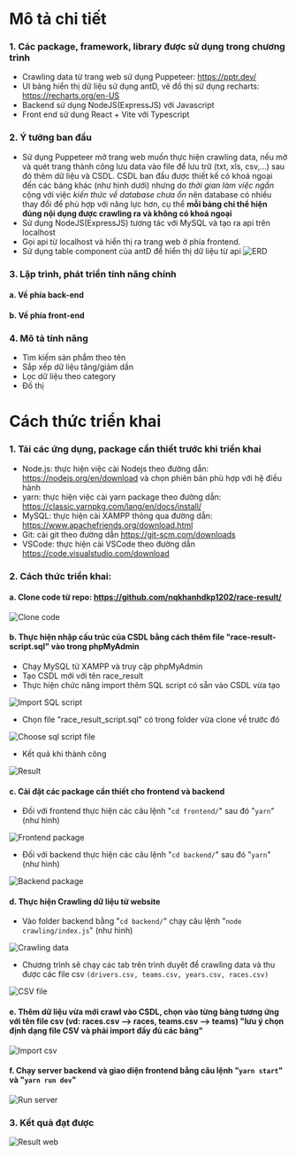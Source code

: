 # Mô tả chi tiết
  ### 1. Các package, framework, library được sử dụng trong chương trình
  - Crawling data từ trang web sử dụng Puppeteer: https://pptr.dev/
  - UI bảng hiển thị dữ liệu sử dụng antD, vẽ đồ thị sử dụng recharts: https://recharts.org/en-US
  - Backend sử dụng NodeJS(ExpressJS) với Javascript
  - Front end sử dung React + Vite với Typescript
  ### 2. Ý tưởng ban đầu
  - Sử dụng Puppeteer mở trang web muốn thực hiện crawling data, nếu mở và quét trang thành công lưu data vào file để lưu trữ (txt, xls, csv,...) sau đó thêm dữ liệu và CSDL. CSDL ban đầu được thiết kế có khoá ngoại đến các bảng khác (như hình dưới) nhưng do *thời gian làm việc ngắn* cộng với việc *kiến thức về database chưa ổn* nên database có nhiều thay đổi để phù hợp với năng lực hơn, cụ thể **mỗi bảng chỉ thể hiện đúng nội dụng được crawling ra và không có khoá ngoại**
  - Sử dụng NodeJS(ExpressJS) tương tác với MySQL và tạo ra api trên localhost
  - Gọi api từ localhost và hiển thị ra trang web ở phía frontend.
  - Sử dụng table component của antD để hiển thị dữ liệu từ api
![ERD](https://lh3.googleusercontent.com/fife/APg5EObiLnWu6uasfa9iBMfGrqpqiU9WZoENwU8x7e4gpX0mV6v4-fUbIQy3M7_MhOVDf0Nbr_trXBtfUmDJy7G7Esyk4ZiFLorJy6Nvi-G0nm7rtUqvlth9wiUc97u0a_ikCBDAGYxw5NR0idS6unZwJ0RhW3zPzHhUzH1PqYg5Rsr2nHBnMhKWxux8Jarx5f6cjT6KzpQ8JVDBNxwMWa9rK0wGwt1W-DGAbhtfV-AGf546bEqUl0krf3LLvLw-dWlA6GPMJsI4PYtxlLjyj5zL5djXnkIf9CWiiUnphzkdxSYZckauG-PIpixvx40wnBYZ4cYFuhfysYPOtHrXpJ_-jY9TeGEOOl5DTnK-L81n11E19rF0h-6A7hQnbC53uFr27mT00iKPbGuLOb-PhZJUmtFtuMyBSD7JQ6yGMjqRear6soq6K1xeh9KxdySeMB6tz4O5-MLgd-VNc8MpxXebRh7OxQMX1hccm74ZhMJ69bq9i7D74CwE6JV-NWkLPeAhBRFL_p64gFZIXRD8LYE6APuRQfCdf9Z9LvX3_p9YDBDtrHOMTAuhwHb0xk-yMHt-ruvaJXCbfKrhK0bSOX6sPcHz0uFCVpZ8FSDGGLgKTEKIBnqZDujVI-oK6FggU94wmWcYxL9-_zuwchG50cP3DW3BShVfiWcldgYdb1jZMK7dKsLvEtQvv8tmPbiiH2PsQrKxVnvSBm1ZmXz02S-OMno-8wg2DKfM2gQhXiu4WmCBr9UCmYcVCx827CrvArKU22L1jdfnxjMXuF4f7h61IIM6SNpLXdFNDtuBHuFSQOGp6jHhiL_5TqwgcsEocNhSwLe8Ppsu6cvg3_fkW74pSrgiEwbMzsrmyUAh3q_TG6I2DFblcOqh5NeBX6QbBvnit3gjaE5Pc5KlDuBSasDaI6EGMzO2PcXh16yxLhlIilCM1ERHay5kxL9il-mJjRLRavZHAbmXq0yEKOf6NjeaqCBwpArxI26-dzGCOt8T4RcNj7Ckt_SevnQeLuzJiBooA8toPi0fP9j0Hx8mh2iKQEIIstTYtNJGJB8sj8mVXApy-gvYlQ9D1RRnUoS6VVrmkC1gzY7A7ZURZg9ja8QFSbcDZCzSOEvvGfx-2dGYvNRH-WipE_tXhx5Odr3FLKEr_EXlah-kGlpCpVJi9itjYUdDRFk0suFBxkeFto8-A2xhj-TKQaOeU-pKVaI5cRBH_kBulNVceaqHjNSZq0LjVHBGc2aDs-Mw9ujyvtAplhzhCfBmGohMzoi0eep7DtqHF-hpBCF0hjOWCbGRcmpFKvQGv59vQ7PoyxjluDgWCO_L6J3AwoI0WoaYJQ0repI8hhkLVMerV6AZ-XWSgOAMOFy4MuHArbQ1lgDEnh3oGP-D-NhQV4Tz-4se64BKINLcoWlyZB0ZKrTF2gRM3a1QA-4cVZibjlM-YwwY91Nh9aMdP43bJr_WusQ1XkPMNLWJ0dnKGu_dPYX7aGIJYOwNyFlTk-e_58Xg0W0uzWVsbuRhCR4tY3M56A_6v91ZBwvdMqUgLURVZrzY_J1LlA=w2880-h1476)
		 
  ### 3. Lập trình, phát triển tính năng chính
   #### a. Về phía back-end
   
   #### b. Về phía front-end
     
  ### 4. Mô tả tính năng 
  - Tìm kiếm sản phẩm theo tên
  - Sắp xếp dữ liệu tăng/giảm dần
  - Lọc dữ liệu theo category
  - Đồ thị  

# Cách thức triển khai
### 1. Tải các ứng dụng, package cần thiết trước khi triển khai
  - Node.js: thực hiện việc cài Nodejs theo đường dẫn: https://nodejs.org/en/download và chọn phiên bản phù hợp với hệ điều hành
  - yarn: thực hiện việc cài yarn package theo đường dẫn: https://classic.yarnpkg.com/lang/en/docs/install/
  - MySQL: thực hiện cài XAMPP thông qua đường dẫn: https://www.apachefriends.org/download.html
  - Git: cài git theo đường dẫn https://git-scm.com/downloads
  - VSCode: thực hiện cài VSCode theo đường dẫn https://code.visualstudio.com/download
### 2. Cách thức triển khai:
   #### a. Clone code từ repo: https://github.com/nqkhanhdkp1202/race-result/
	 
   ![Clone code](https://lh3.googleusercontent.com/fife/APg5EOaksG-TDELEp7URcAI9HRt8v7Rjfflq4a71dQCAQDlCqsTN7cUQeYyF0aVQhveGWpyZXwpGWZg6WzcrmxssBT-Hglbco5ccwAJn-_g5Y_CiqIrdw8yb3FggipO8Do6iB-MepWLL_4t7UOMvtpiZgL3XTyjWsC0gpFMgJHlJIaRIS7fsldzVp6zZ_qfKheFA-DZBywchQJMvf2DSv3ViQoFRV1FB3CAvv4zMwBzA8yPxIJyC-c0IJkPBwOer0v1htLwBpQy5uTYWRIlpS3E9vYuO4yd6_LrY71pVXkMUXsD71oqK7dpFVJ1rIJ8n-svOHyTnX036LIH3ZDL77k-C4c_EU99Laqeo0Ct32XBZfKQVBgQcTWQqyXAtuj-AJMgqYvBBgy-oLvQA57Y74WoQ64XL8_vD_foS-HzqfSCBLWfL0exJBR1qWrW-shI8z0Tn1WNlRHBBnNAlplZ-e3YjpLl0VGoSNNRjXTMuhE_tocTYf8AOW1IbIaqMNHNMqY4ldLcvNQ3RCN9FHKp57co0yrv9Kfu86Kjg_YdlJZFmu_F4YjOmk_v4qlYpRFjfnk7-tYv4VubOTY8Hz_oP3zHGWqloIFruNenDuxyjd85-vLXrxWfNEPTtkReMAgMyws5C-c4HGRPW_eLueG8yBw0EugMkycMojuWORRIffUKq32p_tHUKvT8cuQpA9ihD5YIU_VDvJsmkx9ZD4SAb-LPOr1GSndPIl1z2usB29c_RRVAEMfTPjbRLY9DqtE5kAc1QckCa2V3gF51Cc7gVJUYCR8B_iztyt0DkMqDCfOPICjCIgWdfMHHMiCTjgBuYboHmS4aVtwXBM2P7WjRnZOcVMqZxYGpnsfhfXZeGr5xC7auvJMVFaFt2wn6lzAzPbhGnZSfu5d6NTup0FsoCjA6_PturNJJAN_igrFeiMJw7Vv_SGcJIpEbnhZkugxF1s6zxpk5Ga6rs1JmifzSd0pjJdVwiVc6r1cM5TNyg0fgECt_nnr1KEwV97Z19I9EJcKJHwr1Xn3u-bFrUkzWdS5K5xvHy6M5-94c5vZPA2UMytcdi5K4uKyoIjbCv-YJkj8JwLDwMZXxz6hQssIOj0glj7b36ONtrR3ofkUbbtdPasaGYuF0N-yA6NMdufYRntquWGHk2xtx3kF-77jEU0j8BoTdQ1xZIkGzRUwmzbW5fgBPYsjt1m-YjFhBiV_qXRdnToNzIx93MKZa2bu69NcGSExX8CvEp4i-lDeByctzL-daG8hDsrleNXSAZZb2orhDtpcSpuNKjPtDOpZsIOgEMgZLxPZ_sOcsEnF-941uZjciERfbeJxctCF0isigfyKfuKMj-7PQlgTq7CZCjgtRzTGkV2uTGa5mqll-oY5Rv4Bthss_xgduHNDZCqdP7BRmwjlIQfHlfl82rIfg6sb99MhXFcniiePOpJoPb5VtDt9Jaav-FFO5rMx_6waInFIKF0AoOMVmUTwEaFSqLxoQ3x39IzeXTzNzlrdZvvshyvTHNti_UMqpeNnvM2CfCinzLMhgmgmvYaX1gZOSTuQ=w2880-h1578)
   
   #### b. Thực hiện nhập cấu trúc của CSDL bằng cách thêm file "race-result-script.sql" vào trong phpMyAdmin
   - Chạy MySQL từ XAMPP và truy cập phpMyAdmin
   - Tạo CSDL mới với tên race_result
   - Thực hiện chức năng import thêm SQL script có sẵn vào CSDL vừa tạo
      
![Import SQL script](https://lh3.googleusercontent.com/fife/APg5EObzeYylwV5MKN-KdVR40BxTeu54DHVr_7wxLUdyLt9L77c8FUZ0pHzfiOukq1LDZuWLOKKzn1tPdtnxaeR1OcyaSEH8fX-RtFG2kqN_LRFRukjamGw3ckDALtbs53b0xaVZ7uS7RZpGN7mVQr0eLqalsXxk_Xi3ICTVtC5x8wMB2iFuLWxtVFTwfH-FbYd9XEcRZCrd1RmXeaRVFUwjH3RaUO0xQ_Z5Znuo8a3OsjsJ7f-TqkkKauw3OowiZA1mpa7iaRJsD8likPCCq1l8GuKQdyuoJDyhhczyatX5awbUy-ibEKzErX3KMeItFclmdn0bQ_yi0cl_gIeYUkHm0uzaa7dPQcOgnglIh_GgW2S-yI9b-_YvTavDhblGchEzjZNI5gdvkUvW5FEpVrRW20P3JwsKPLroPEUmdKDFTo3Jq9qPwwIxvQo-tl3yFn8mpO9FKPrlSbUJha6LtVhKQbb_fDLkqTer2MvD2ZyTMOlZgjZw5PM59kusmpIJWZQGA9sHPoD7oUassUbR8hNlUKAOv-bJOgYcTI_Zz-JhKst02I3HJ5AWsSVSgI_jYsSGvLO-45BaBNp4hYAsptSwSexI2dm6kLGqYl5hTsUeb52Mso2-rSVoCzopAjEXAalg9bt03vp-1TBbV2LvpS8pP2tGALmN7yvAvrInyMeu-y12sC9nbui1OANYbhEPqM-GFrU2pVF_N990Ux7jNpWtqOkUQLLqhtzr5yCtyaXKxuO-ZHd0CJIuVprfZOUjp20MKTZmUtesMcZFAkddFIyfWvoBt961b0RpmNsptojKEJQETSUFfKlKDjERjorNUCVwspd8lph-Nj1mQ5dPBz9Tj1SrgI55CNJ80DRvqfjG6fsbuQZTRPupoa00Xxa8IVR0Ry4RYOq3ko6lhwuGF9ECfjIsaen5ngsk7InBOVrksLGvqNvsagKouU9RMCfFN1eQfyo1TVxqSehHpcPNqvP67V58OSD2Wpr0_0wQK7429Ys04lLGuPo26W59MwrcUgUPZoYVSels3yeER_qs_lVyzo75v3wPyAT7nA-Z4AjjwI9iqir2-zNUVNzn9RLIIsVRNryj_NpW2IDwvV0nW7dtHQiQ2sxnWL4iKIhozaXlcoMJLHd70iZS7kkKL1AVbijeF9-r-REgM54T4u_wgizk5u6nxXb48PmgEW46LumsxcThdeaGx9ezLxRElc9HQotzvFhDpZglJuP8guN6cBhledZH4uqNBb9FRp5KRuk1U80Tuy7wpzliA6wZl-VwNd2zRgViPv_vuZskrCk_WdGhZN40rJFL3YxFjTTzaY6SBZKLqYs54K8z8cZUMQ7ynFR9wK8FgR7rRo-milpec2cSiQ5cdkWHgkKfuFy_MQmrcxPniYE8rvbUcrDgkYAJQSHcBrOKaPn_spNW2n57E9hAwJ2uHd90kma6B2j76dE6OzSJUeXpvibrdn0__yv5s9f6GQyrnr6l0MU8peiKRc7NGXnVwnbPHjf40m61k99ID9W-Altz68o1WGmZ8kYnZ9Pi-09caIQ1dkq-iI1Klw=w1428-h1546)

   - Chọn file "race_result_script.sql" có trong folder vừa clone về trước đó
     
![Choose sql script file](https://lh3.googleusercontent.com/fife/APg5EOb4nVqd3rXxBb_kAunmBUXqOdwRCDwJ7rxQzsIWTapCoos814WAE2so-p6z8hcWSNEFxFYK-gGhpO2MymQlvN6uWZTRiwFcLgoDWybGnjRriRZd3uutJg9BPvBS4m9VkyWK-jn9OVlfL9aTa00YpKC2EOsUlL06JL-w-BrTjxYF1SPOKudRSBO6QhlQSaI2Ibf2pet7jaD88n82FVg1WHY9NGbAVtlxjDoYqkcQDlwloQzm1bBqiJgWuyfONzyIYqACOUCdRJxuh8H4ChKiZ6KU39M7DAQUO06UFeirQsufANaO_1RPm7jQ-2L6IfAbO8jJgSf9POzQe_Td29NYfkMyGBmwEeUKfKdt0iq2MHNYUH7U7g5GgbDoxYGqurKgUf6rB7qXs4i955D7V8e1gwCREQeJB3w4QIJMsRZ9XglX9unekJa-C7OBU9y9KALVDtUiXoGKpexzbXFMEgySJj1UnYI0qKpbxtZ4VZohOJycOwqW_lSJLtvsUt1AwY2hmGn8E_ulTmAXUOWvxpUJd79soNG9eJxJ80gJ0y86eXYp7uQiaNP5SDzUHR1BAz26nbkWnHXHyO_5obxlr_d2cQP28wDkjDqqgMvkms8OjxUf4TV2HskceKtownps7FTVz6LHOkLyM_LNImH3dTEWA0xyaS_CYxByycmOcPt64COAO6B50PchNmEE0opEFjJ2e8oJLEHGyw5XVyACjUDZrEjM9IoG7xyEwiZ1X2yxZx0n0kFfV4qq5vH_c50uO_QOReZTTbyKwrij9tE0NIzZPHYsGVIjy7L4MWMlne3Msg6wIvMyCMsD8q0MHnozDsFSrXDofT8FVoa4WGATSq7IjP_ATNdJZgi3hMka7xBYSRRq6ueUEEVXqfZI75xoCe6GHsk5Oiml05t0YJ4QbniXRuOiZKPzEEuy4QiDs6ZRYteO9YYGMu9vdz53E-TAHbCC-xeorleqNcRaj89e9o7BDyNJ64oZYimmbSJs4q45vpFV5JxnRjoqABWxkbTDdvjgzXRPtVViLs72hVvI8Q38iDU0xCTP94uv0PTiJSOq4jZ1jhItFUxRFZN9Fd_kW08CzGEqpfNx7CsdzTvF0MINDPJIcuea6a53sAUx7TCAZ-CrNSFoBPZ2bOxZDs0BzGyk0uKGbUnEZ-ktXtJ_2X4rTDBbIPqN_SoWRSNK6p65euziLCz_TpFVkfCEpEHYBxAHDFgtOsSthuE21jOy5t_qKer-A1QIeKDf9QZ4M0MAP04EtwZdRGwbw7IARp5k9fRVBww_CrUSi3qNL8wAXJX-LrzT8iCYtkIOOFaNVIfP6DWDGQqRcTGhxnNfTV1AZCDucIOycKF2kzFK6k7t8U1f3Dx0b-DS76TQKYXD-lPAznUhcRI2bRVdHGbjm7rZnFpbg8w1q5dXwF5bi4mR-tJlsltUSrpBcBuwjv5Up9UPzvpnsMMGhpD_oninhWByZFzoABSL_kZjECymNlkgYNBM8XHLpCZuNPZwqstZAFbh0TCu1slbFq7kGd6-HdD0k4JFEokQb9n58u-T4TWH9w=w1428-h1546)
    
   - Kết quả khi thành công
    
![Result](https://lh3.googleusercontent.com/fife/APg5EOb_Jz2ljpKdykIhxLBivpIdFC-tQwkXB9xRh0XZ0Qp2wwtgZXG0nmdzuQYsCDXnVYXqetjzOzwh7vvySEO6VvfXWeebmyMUkV7a3aPoX-dTEf6Cbx3JzAOzeLLiyZpbXKr1rGp6fD1NR6BQFZ6_OJ4bc1EZZxw5GbQN65130LR81wYYExirTijs6eo0hsL5KsGViN35yFLfyS1qhZzAZTl9Dx_Tcp7XQOhn5x4NH48nvkdxbjeVFV5qogu4BjhH7u-vPJnjdW1hhg2zaYL2Vt7jWNVcskdlIjw6aY3JBlf8p1ZQrnMi2-U-xpdro87dQYVDartzbULR-n6SoSzzAROO3196yRWFGoawp-vVzp8I8_ccI3G-yjw3UcEVHCMf8uv9-rxjfqKF2L4uLY6hpw2g0zYZu-rjT8qSW0aDYlK7Dmeb5rRF5at5dVNtW-tFUfKxyTIkV5SOHhqB8ZIyDFizQy4wzmpV9Z2JcrQ3aAPYu3r5YsX5Z85C4hrUm46G8G2Gbeb5-jmfGZ4_gBGJ7GIG86VnpI5LSZjJCivFZfl213QvVmdFsiBB17K1EAGH1YuEu42ZsrPwams6kKRQnLEtj26taFzUiJuzd7XmZIfqaIfFhGbF0WzY0niW7PL-4qU1HxLxn6b-MMDEuZfh3ved_gXmPbmiipXPkfwjWgLobttR35U2ALLCxLEzm6ZjCFf-qFBOF07f4W51x6na2s0R6wBO6MlxCG8kIfsynhBdYWFIpI6_aOPtZ8VfC-Lh0OLdE97N-cCuAyiJuy2XsEcUtSQsnlZ8rPY-BTN4yY866FgikoROOGHmRcofl4fts3xwh1ubgjQULO-og8-JB2Jxd0g9nZMgJaa35gzMxcED73aXa4XZ7Ld7_zOxtRPJwLfkpW6HsynzkeeQeXxpYnsAWwleVjMjU-1OLaLeYf_ro2NV-5U19crEz0c58ZfhFN4UUfeLOXCAqgXXjn0BkE9XATaHOHdpQEXTPyKYj5GeH-FGG9CIxxbXsoMwNFst7GdBuV_KSwHk-O0oilg3FaNNKHHZenz5TJ7y3k55I9sN1jY1jVl0wJhUdWbftLCS-p-WWHXNILcpp_ir1sMhVB1wQlCadi7P1cid9sSWlrE_tEJQCLnBMkWDzb1MiivtBrAf7L1x_bklm8HDin6lhoVpGdQ1fzyX-6TiM-DJWmPuDfumeALQTEPTGsRAStWlId6CyY_QFeFJ6Udhry4UlZ8dqM9M8hSi1tguYkyqc_xOorXSm_lNmUucq2FlwggIK5ZwB_z4f252HwZ-6Oq9NHfRDKNWxfiXJzWHOQ0v4Vl2nxl4ce0TBHrNMZ1zEuqM-t9bmjS243BlstOYvtdCznCSxKiCTD1Jr0iMW9XerG7IKyNSrgz9ZQXRCx-hITSQfN0lgnC7Wx3bOCYRwN7VdchEdygNMDrmlCvJwwsoU6mqMQ0SepIl-PAsMWehoj5Onn4gcCWB1oNQcqUOQyd7GNOMu5kp6E8XejJV51XPdGBIHg5ewR6CQFDhsRPOrmwAzUWoZ7nQSRpShcI5Tg=w2880-h1578)
 
   #### c. Cài đặt các package cần thiết cho frontend và backend
   - Đối với frontend thực hiện các câu lệnh "`cd frontend/`" sau đó "`yarn`" (như hình)
			
![Frontend package](https://lh3.googleusercontent.com/fife/APg5EOZu3k4mdtMUUte39Yy3YavqGrO0DJSt6mKDJ7V9gSzLrOhnS_1xoxDIp7E9qIlnGGJW60AjqOIBiMckXA1BnKzXVnSvP0dlsVRdamcVeN6BDocyCD2py6oWcm8upsx6Q2w_eNzTzxciEaYkwIVuzbx9qKRjPQA8FBRR7d1iW6tDigObTl_GdfuP-Htd_m_RS3PW7wKCg8pllV215uOzWYM6P81g-sw5LZTQEzTrE37JGU3NqcxZ8jvcKaapPajy0Ex7jhwFD9a9L9fbKfCICeQwGhLTbpgj44m7CpFWbnhGD3NCXIblssDN-e1JZxzB0SlSAuCELei7AXEodkaoklfGjnSkTNedSEJkGPJVqyyYgUB32N16_cxTnF9lUDDE1AX36Pn0WJUYwB9X2eVLU3mcyaNGdBYmq8kaTwx5Fnno6N2SZW0G1sxq4U_72RtfkPCL-yYbpvzIJw2Yvh7hij6hvmPMhTfk3junlibLn3ZXBeSxDUdnHz3oES5GovnikUxrOfMnCGB0BVCnv24P_rEGohpvlIJloM9d-KW1q-J-6TUwrjRLZGO11mOKcXJtPzut_uj9LvGLAhnAquabw-tOgxsgvkiV8nyjbmjQawRMilcAwslQotd9QuD1YZV59NIQg0VIFb49lBd8y5_KkXXGkKD8Kju4Fp8N9XmGlXRBaKblgS1C-f1iwU9wOerkIPZUFCfHHTGLqY95PvqT5bnOTbFcWWOlAlZVcnDc8PuJIddXRlFekvaZf1q_Kg13nb1Tegh9sW-d_hRdvhTlXNlP0PCjzx3T1x3-DQH4hEct-OELXzMEJrSYSzKAyAT26VB3oD-P8DR6YuZ7o4mOilbV0JhKfmBi3wfnsoo8OeXXCoWq1CrgSn9WHP0Nmow8n51kfP5JT2pUxRUzJIGYlSEkG0EPKlR1YxXILAa6e8Ndbjm_OW4WWuLjNuD-OOTe1R9BAjF7dO4n3zTRaoIWv6t0VKoiKjzGMkr4ID7mJx197ep8mw4xqeV4cXcoo_IMyeoquWu3p-B7AHvoJaHdkPzJmL_0KPGxBQ5CaVOSm6tROmG-5LdVWnRpaHHROtzSNyEAOYOSIisgSSB9Q-fEieiVX7glj3FhviePoS46Ktb9KuUoV8-edRIDlz5oyyYAQMbfiPBwMf6LDqqAlFOgXi-HjFWvNtMhVSZfR0ovIzxm3_Fc8iPM8sHvFxxlThAYaTRB21Ni7A4o5CobCpudQNWCwY0_uKHe-ixSK73qDoZXbYjkDef71EAuNRzlqs_Prx9_xUZ5OiKHFOi4L2ZwgCbxvSFbE_VZXyMS9elKWAWhwYkyVQ-UwSyteTcg1v4co_Mi58zGX6PdtesumOsfToTTvhTBovEgZJN-LvmpFGIhs3-MDmEJODFWE8NIv47OgEw77nod6udLEdLJboIqPH5t9z5Bm4wog03vz5uw3d-oeaDQH9FnQaSSkZPhuUYc4ZGTth52mnTb2GA3ne_p_xv7ycWwqpYqdmuMxXbXWmTDEAfcTbuqbly4RFoyttKehJX0SWidARr64oarkQ=w1518-h1476)
   
   - Đối với backend thực hiện các câu lệnh "`cd backend/`" sau đó "`yarn`" (như hình)
	
![Backend package](https://lh3.googleusercontent.com/fife/APg5EOYgwHjvhxPjwMVP4tX3syQYnRRxVHMhBZ04Qt_EfHLkN8pFpvVCcKU-g2ti23lyz3EoP5yc-uEzUwK-uEzCpJvtoxqEQb4Cy2D5YGyz3qfLY9X-InODmBY06kiSSMOEs8wXsgTOpVaMUBUgYmX2bxa55-WUCVvjoOkjG4SV4yAVGjWJUVJ852iGbygtXU9A1YFGDT75TD7Byb9Fhq9ZT-fkKWUFcGJdPQsvcpg3iLLFYn9E8cC6mG97ShuUxiaPuV7o80e45F-MvtfK1LVgcWsCmPZ1drwVY5LBnvuhfgq5tHa43Y56w9ai_1hdmWDR6js9QA9bJG033ASCz2qJP9NEtACTPWaOwwRZyBrNGf9xVOAiktKMvPSrB5fl8ke5VYXatGUPHfmQ5U3gqaBrTbz4WDZf4vkJBpWFuR8zNDQPESjVVJt7w9FHUbnuMP8mDHGwvskZEHX-lSQ47BL7bcJ98sOZZX9ASHSzxHPGpw58Xeka6wsnAwGTayN_bS1vr6-zT5fA84iAC0XoCag6-tRoW1UZvzRpSEGuFUV5roqZOIsS3xIsApivyTRN9LQ3BGtzmBEF9N-SCnxXgVirm-o2BpQ_2vRs_M35K2WMpFVgs-ERIRTRolioIqbal0ugya3HaJV9WsHZuuAx4GhUdckxzUGEJ4XnLJgn5qTu4G7JJRhgw0suK5e7Hi8K5mMDFxFvK5xqVU6EhobeQ96n0D-DR_ap92s87z5mIqZ2MyF-uDqC0BwzrSxrWEPQeMLUYXrbsHWfUzvYVfT0szyujVtSpAzvEUa24J4vvKDLW02Y7yLoH7wdVUqkwlVI3S-EOPU8fFpey7PGi436-2lbwSQ772iJPPyjPl1CWUuKQRrteyeF85Audd2aNlV2TW_4IYfufZ0iTrp3jVIePzMHQKyXx7q6eSzkPtyKuiIJxJ9gnXFS4NO3HJxyYMtoZfAdtHkV-UFzTeUajquLp2Hfo8X7wsfahjC-wWTCguarmcSJOdJGa7d912KxMAf4c5q5hAoAIUn6HFuYsF4uPdj3dLPoEOy8POmGXSaPTiSx_8TgG8uASZJoUYjOx83PCdmZ-ckhjmXgd1KgSWKBmgEo6SQddmcIVUmnvpacmfG-xB455-Bh1aEjo7A1nqEneLGVPH8H3FvI7MSk4_VL56ihLDc_td8TewY90z4jcd7VzCPBmnvsUi4j2n-WGw1nHb4R11m54lw5BcMim8e1N2l1AwbYOuI1B3GWGAzHe6OVZSFMQNL-huWYWBJoAE4spHpvMp8WWOM-ae5sVGv7BT0AaQeYA75NfwKT8X6OKobwkDvSDJQFsvFNmUJVoiqh13L03s4HxQYdhMGZIzuVWVLf3yMRKROVQsZ62yjWenNzY3DemKTjrr_rDoCSMFaMkS2O_P-wd-ZJNudCbM8LtBBFXd0q5JMvU9YXcGm5BB757cEHywkK7jgVIf7XWRN4UG-F-v1Ar2lUqxjoYJabZxLKZGjQqAN4ooAZRC1uOmWyUtX2ESq6gA4fC0fxVuJa7_6RAaHA58AZhA1o0EF38A=w1518-h1476)

   #### d. Thực hiện Crawling dữ liệu từ website
   - Vào folder backend bằng "`cd backend/`" chạy câu lệnh "`node crawling/index.js`" (như hình)
		 
![Crawling data](https://lh3.googleusercontent.com/fife/APg5EOYeCVg_0g4kx-DzZ7ZNoSCZ9Dlu11de2xJw9LDZnC2ErPtNQYYthZLyftOyttL91cVpDEYZF3QqQjuOOvHTakvH7qffoLFRQLhROWFdw-Mws94DbJ2zov_OughDQR6rMpV5fIPSsAstRTnwM7EfrHr0vyDjV6yLPha-pFpW_Yu_fAFA_j9ELFyByOQvrzzNNwDCcq2akuFa2TuUKpsZ1eolEqNOlsFNnLCXk3ecJJQ7FHu10b_hehoLPt0t006oPm6e21CgMRFvYXSe7h2VgpENhK-WvOUkzNbUsJTGb3z43zQAJhP1A1CzTtvTHnsgq_XWgHVPlivnOK2awG8POk14mSIo-wIJOIIZwBD8f0imxIBVV7ZVGgav4tgFrIU0lC9jqVqETVygCicnRxZ-Mjbn_i9QJilR9gkPT_AcIyxyx8w_a5IjQUbPpJt2Ak4EBB7p68sEZ0KS_fV5IiQ3KkvpvvEHqA2M4-MCFxDtJmIW-IQoARTS1aJniBPNjyzdk6kou2rDAoVWGaYMM2KEwWoGllz-Zm9Bi87Rz3WW7R9XQq2-IiNRTQ8DpyQA8WtHFfCZbMV_6UmjZ3Q30xCKfdYW_BLBofzez9zKX9xNzweIzC9i0hHXD_jpSUvVBkbhUpXQ23_05xBOm6ZL_c51G088pmHGmnEnOlAvv2fQBNyEs4o5NgLTYE07od2GkHPxXvtc1KHmcjaQV_eHf8-AzKdrIM6n7KdV-Q7yWaoJCvYwLHVbidi_cHaQWT05fxBTgYf_skABLx6OiNd0PmEn3A2XnaMSmkN64vIuJCE2kmRzD0NJuX0BYF6D5gSzgF_q4UEikiowu2Q9F7etdNUMyTyEkI6sxSJy-TW5-UU3kO8K2a8cmMJKqE9Gkv4E7xlTYKBclbuB7McRQYkGrxepXbIsjRwIA6MsEr4Ad3225lWRAPKY3qrJSoEAHinkWyUzLiKfQ0Sl9cX_Yp5mW2cffsNsKCebntLOmfMNA6Tl2hdPEPi1psq0lNThEe3JJMempWmS46Dbgk9cZfY4VzX38zw8lVz9XJsDMBCXtqPmQNlU0h4f94t8bLee-ZpfrcEiFpDHkyQFAJzQmpLTSKQI_YtalM3naF0hZ-V7Z1N3QCIqxfG6bDX0Camhg4914KaeB1xQr2pmQm2jmP8x252B_bEd4Q2TDbfmQDqUIgOCvm6WTGMaYZSRg1GScrnhxvUFEWGLcaMm8-5M5sa0jTCi_W4FLlkX45yumPn83jXI_hXpb2SJ9DICRZPj6wXVAOWaEORq6lLvvTRvtTLjD0465iWKH1gtJ708XbuQfEgRHvz5bExcj8FQYF5F_ytDL7YsjfMCJrt_pERDFotVz63WyBfnPsN-SuIcBU9GSksCM436O9eosq8yUoPohNAc-SmppuWy6EdaNLISdnO12c08VuGM59PYI7B_gCclV-ibUkwCRujBd_1hc5wyAmc55aS07SyQjJQc-xe833gesUVxXuEeNDR3-knDO-MsEyWNDi8VTGvT7lQpc9nkQAaZSrbPuO0CVAbnI5NC28Wpog=w1518-h1476)

   - Chương trình sẽ chạy các tab trên trình duyêt để crawling data và thu được các file csv `(drivers.csv, teams.csv, years.csv, races.csv)`
		 
![CSV file](https://lh3.googleusercontent.com/fife/APg5EOZxPZY5yDXFthsE_8Wp3C4zGB-dD9qXuqUypQrNVIda45IzhK83O4jXsFQmQnZKauCLObtaeqExebks-kix1600vhfriZaKjb6mnffKI5pXkV7j6q-ADYpSpX8L1gV6basu9ok5hEdqqomcBEyRF4P2tV-zCiK-eA6m6Qj2rNS5iRhFPPvTCoB6m0iwOvXHoe7Hm8eTYzOPQQMLMCByvLBeyawibZe6Kjq6PR6_wkIqK4AZslSCIxvJ4z3GUS1EtZNk1UQbnjCfvu-BX1OvbemHoyJgJpSrBmvKMos8CAf2e9uMLECsyvBDaVlUiiLV8M0cSpRkjoiSSt6H7FnwaI44NKZ9qktrSQ3ynP4wcZ9CnX5xUHTSBwuvNqXBeb_ywf4zJb5S6g5w57mPiwtGe3rOZQNLeDfcjOLA0ers0ywXUV9s_HrL4ZPLlu-inkzt7dXPnEn0ImzLJuInZpn_WOHv_JW0_QvWfibQZ1XLnLv0z-JFqHqV4VAHQ0dOFiRevc1HFmM1jwqL-VWGd1-jXMWP4QSCXugF8s7cnTVKhUxruxqbeCYxamvQpywrwX7G7NL_ipLLbGF5X764siYB5PJzpCyXdWEfJgLy-LErpKRrbrlb8Ve2n8HC7k4oGctEtbOdozeBkSpMnsDowCTz66fs31q-KdQGsfEm0YNxVGDLHkZyxlfI4odMA_p-JsGev3ISSzo8EP__diKTj_qREw_APXQSuoWQ7LlpNXPlWUaSPh74z66EGewDZZyshNJEWZK2VqnCR53bx0AVrrsZKFJR5wEUDiT8FhkxJy3Pngcq-s80XH-0_dSugJtv1hizw3nR0CjIHvH1ugcYQmozR0vyVDNaxOkHuiaLgF7euvOKCfdXdGx3y1KYgs7U4mxZBk2P2SL9uqy8NZLQyHQYdZqLO3fnOjYak49p_q8VrhakhMFblg0pz0WAOPuGXu1WbqRGkA82XvRdFTVKP_trJuXjiZpLroXTyEw2f-iAk8TfhJT_RNe9vzCWg2fcMv8oBPzBzR0uWMiI34ZdEu7-XF_ivMf9kRzgwjkL1iYwjFVEtDoRv08gKEC6jRlMnQZORsKDhXTUuxzkFZm7ZeVQx1aOS4zgrY5rYv0-rUZdZLRNiHTz4zt5ZQ_VhrHdesEIzv3OSelSA88c6AqgYAnh7AzVF4bSjqzEJ5FEqra1jCUYK33BmAiFMkM5l-J5QSGpCBPV83N8Zjv8prQ_e069_mAfd6PvVyAUjyRRZibG4d-BuBPKUftrZq6wpWVx9vXTXwmyWuPGkrp8nR1cAbTfdEK5cwknaflX3nBuReQQZmJNskkdcGmuAzZACS8xpz8ZQdOM4CyG0dvOWDTG-PQVM-mlpH6bJaCiQGfsfdLPyEtTFy376Gdh6ITlzz6ep7tA0K4Hn5nqGEMnYtMpB7bwsRNBVE5B1X2UxPPHOT3ITaxF_itlqSxc7aCxxN-WBZcOLjGGN2fZAECsztRzx4xzY5Jo-wqdZ9GA7Ydyf-xRCgkIX1eJlNnM6l8pwHPCcKWWvcdUfVrKtG1QkHe_4g=w1518-h1476)

#### e. Thêm dữ liệu vừa mới crawl vào CSDL, chọn vào từng bảng tương ứng với tên file csv (vd: races.csv --> races, teams.csv --> teams) "lưu ý chọn định dạng file CSV và phải import đầy đủ các bảng"

![Import csv](https://lh3.googleusercontent.com/fife/APg5EObJ0LcJmIlcIcPJlimJ_J_7RcKwZ4iJISmWxNC-68cWVJWZTC3CqM0xtVYka_ekpl-xCnCbiUhZ83xUA39ZbVtMcXXLzQdFT36aYa74j4_x47eeu4c1JVZOosaZ7ZDkROT3uha4JvUIKNu9P6ud_pWGOEtMM7b-aptWxvX2NibilWQW5B6uE9z1Ap8NqwD6ircM5eejufgH0R_87pnv7qOdT7KYOTxfsPMstvu8ufTVe4XDNgToxGpoNnksCI0an1OzdmGjJr9lCHQZrH6rlmA5Q03JrRaKvuTbVSn7Tnt6Xn1JKjOP06VpcLoU9dk1ZUfiEtpjzlDw5ULsutBIeO4dZLsWm6Nenm4B223d-fl85q28RoT4rkb0ayAg-11ngkZoXp_b79HfKhg0T4BLQHJeG9iHJsvBziFKVKqGy-Sr_L2YLFULea1e39o3RiJKKaxJTCCmNcGMacYVHpIHkCW98FeTXnLTl0zgVxa4KuoGhYq1e-f7ejz3-xlNC7Wu2HYZgdhjiiz0BLsMns28skxfOcJ2z-tBXApYfUMbq2ITnffG8eBu8CEeZZLS6DqHKxGRAPg75IKHvoS-T6ZUXA_6dv4cZ5X0cTY9bVqTMtCqNHh6uKiEtPegJWtFfcngWGS50uc5IKNlq2KjL6ejQeC-y9B0mB-3mqGCUy0jzPSnXt21X_hXk161kZoN10o6CITyBsM6XS1m0C6_GA9vXVTiMZIUShCosMPZDVxlGooATavNriapb9MwO3KWiieVwtuqjTYaoUzpH5KtR5VRx4TLFrgKUJwE_TquSCAvuACLRRGh7rb3ZLbvjtlZH5MDPYWGJA6LTm2l-QvHOPqyz3-Aj0QG4s77FHzPr_5ID36aVTRwEMq3wjFbn8xOHoZ7SJJc9ZYvLghxrmar_u8U4KKt5sdfAcMyQwh9EfBiiZPAG-g3MTLNIF2e27qSI7GZcrNKCztAXfY2vGiRIpbaI6XFKH1jEcI3n7yxshMR98c0hMV6NjGLynhzl6OSBxcHPms1HvxSOc9FMctYBs5xvzwtVRQjhgAY3YaeBBPyikQiHJBmGdL0mONoRghu-dg4nNBqdlaJ2mV3CTJG5il2APrVGTFa6MoceC7Sfk0oCarQssGjyeE4cG_4-uJZtqY0a78_RmvAdGd-wZ0ZI40AKIIyo29a5-lPb4W2bYVxicAjgak_mU7fxNyg8FBtTCQqZxbTjYtOQ3pbrBtNs0YRK32lJwozOXpOF_0cmFmt-CxDQE7xHiVEmVRGiMLRqlANFAFgEYW4lhPHPDvlYpAvT65ox1l6Uyi7k-XR_ja7tpPqGiLTuFzVXfqrlCSWqoRRJUp4r40caUNyIJnMrM4JBiQbD2sPI_rkNHqf4IDkYfZSkYJClu4udbCV4njaxq_zVRYg2iDGGmimnQxHCvRxMEfn8GmDBBVN2CCWEgQQmO5xb8BexJ931EzEAur-Yaf4NpZR_tVj1QZbx-cFvKNI6nrkyPWMJ32req5tHG6Lp-XnaasXwu3YQZc9fgekg6rldBt-l2yNHp3Q0qiDeQ=w2880-h1578)

#### f. Chạy server backend và giao diện frontend bằng câu lệnh "`yarn start`" và "`yarn run dev`"

![Run server](https://lh3.googleusercontent.com/fife/APg5EOZCf0JWfy6ArphMTbThRHF0g6JOhLIPPjtzpmrndbOiJYVtslJsIcK8iWP-GEw7cCRuwqnAkue5vu0Sl3QIuUoYO-0hyBf11vKK54I6ndOD7v8bT8FeG8S2krhYICQGLgvVVdAfILsycnX_-d1iG3FM9HShmJnYCg9FVJAB4nPZ2iwFsGGn1E7UOEhwuEz0nUSI3W_NWvhIhAnlacbXHcdMgQ_s2t640yWt5n4bzkmcN28rrBqCT85ksL6Zpsqq73oHB0Fky48XISRFk51nQ1lu9hZUyEM6qc2oycHz2uJBe29KTHs7C5gOTwqX1OI0pi_9_pV_0CsXZZk0-LzBSr0zdXQWDUCYfQewR4iL92muRTyLcVcTv8vxsh0At_rnM9ZiXxIwYms-OLdbbiyn9F24aVji6Wl66peaoUodUz_7zrVfnWKffEFobPY5o-ppFcWK3w6uHBn8VkZ0KNNTBoRrrQel-LX1eDAyuyAQx9oglawGIwQpnackAToT9rqA_Zk08cVuq_7pySKOC51LqNATi1Ly0Ise7VD-sdjqGs5Q2rAOF_jchoOuhV1FwNcE0W1z9jFriaumKiuvr_xCiyQdDRMdKpcsqgKGbBUMnp-bEJJs5RFxedXVpgnYcTHW4wYnhaOUDHEDxI7tJOxawSCW2ANw2z43liOu5ltYXGUVWVJRdYfiY8z9TFcX-bgABP_sgqXueGf98qMPa21Q4l0w7CZq6Hm-DHbu4jnSgtVGVPTO2lLG2RnCtstJAi1exdxsRBDBF75qak2E2GBcBsnYB8asQ88kSal0m7h_0c5ZMjb4RpoCXS-kb00LmESnqay8DFyHJKJ8argGeyefWLju7NOijAk9aZlAuVwHPEoKfD6IvSlb6n3ahacTHsJXURe61SfY4JmP8q7YOvAFVN-ilRd-8RBa7jDHeutOvwl9-0j8dZiyRQR4q04NiBDRg5w8CltWwgN8aeidfg8QzPaaK7TCT7ax_LJWyBlR9MdG97PHR58ItoZ05dwmNuN9Cka25SSmvqR6Ru7X1NzwyquGafd1UzvVdCkBF3muH_5pALetEmWtIbrq-Fsfp555Xa16_E3Ykxu6CwwFskT9Lrhq5FRJ9AZzqfwynRlHC2ehXu3wS_bvqf_JYnv2hijJEcraGlEEgfZW7w2WUH025iBWXhk54ZZVzgMxISGG41b_cJJ2pbpi3pAevr3yQ27DjDRz1Q48uOK21ZY6xIft1oBoLiv3dcgWfWPheMD0Co96PHyraE9CD0_bGZR_gjWuYzz3oEgNZdjgFw647dkfh_7-RZ3rw1GYrY7H4DcDaVoToe-GMa46CPTxAJeHskAwIO337lejHgIQVvJPqombBaTzoslmdIvqBGrRCDeSgonLaQAPPkmAloyxQBGQT1rm-sm9vxRXDH7inNfo2rBM_LxmgDubGtCWBI_u88chCz18voH9jfIsfGKQaGLOgdwIDAATig3oFLKl_DfyPTO-ADFQSN9all0pFOqJcCBlngd613ZK7P3xf73YS6Z9Wiiu0v4oM-Bl8KnwMDMbtw=w1518-h1476)

### 3. Kết quả đạt được

![Result web](https://lh3.googleusercontent.com/fife/APg5EOY-udxtTJrD9eLIhceE2BX0bka0LRAFP0GWa2JkngWf9lQaCiJte67BMwsAulgyQoR0fPteIjETRlc2W3UTevZncTTNezCJoDA81Ltc4_rOsPcsvK2nki2M2-FxLOlrQvRY2rtGTpSyJErJ58N0qsbi1RUiIqRp4_d-KnFM3hZoTiAAolpw7VJba_QR3VraxKKABNNgQeUwrZ5-QyzRUw1ZFi6xhAnxDUYL5Ax8h2kAaTshYqbFxCBS4TNTZcdL_NZqGS_-45zWkTdxaCIv1B5DDj9CAMmKIbeupPPeZ8-jGULf3zvcuCG_kYOpNMzav0QdE64RJXvZTHKcYgu05ZVSwpjb-5eJ5cM9m4fXK_AzwbQq0EYPrt6RtJrps6iFMxhNWNavKm5-vWTSwo2aLn0CFq7zyhM_A_hEziEIRh_iLjh1zB1xF8onAqpf6tt3-hSug9KZHwYRdVRdsymQpMQzFMcMxtu7hGln2IcTuEsTs3EWBlRp56uOCUHPmIlgHuuCuCLm1-8Gsl2weOsIuMxWvcVusK-jWRQ99uTcLH1NsGljwHRe-0nKJ2gyPX8fWFeQAvsstjiWMPCai7474yNSCUMUEIdJG8qGDFhBF2Gnj5G1GmjUHpl0BWm3LJ3khF5ud0tgY5rOOMaRtTWEI5OAGgI3gwFy287ho35Umr0kgZMR8T6Vokohtl5GzSyIDAkPUi1MMuEamfANTpa-aV0PTRMBGrKBOGoc2cB7bi1WMbSfE0tq-51PGhDc63tRqz6-KaKO6j-UW10_OZfFlU7yZgdFMIWnNqxZHT4smiiTgqC92vhvC1LehhX2sM8z6jiDFL5wrUp5vEpmf6HsqCQztnQqEdbUE67JwWh04OGJjk10D8thQDc0H6jLy8G4C4L3VK8vfW_W0gfmuh4kAtx8OhP7HqXKkdDh_i9ioWwG95QP_knnx8Bl6rItUbBqJcj7Vn6TyNkWRgEUSJJYCItyu-UzmI0xV3HwDUjdpNZOCeTc-VtrUxc0UWEc1D-l12vYCQqiTcPMeQkMB8z0STFgg2QbJ0uVI1UU1Zm7m_HEUY_Vp9-xloMJ6tubETJ5UEOUZdBuzUU32H0LWBvKyAztxSBSePVOTl_kOo6EUkqnyDgIQu3shpYRKOpM0u0pXRX0VyJSweu9_i9pkkPko2fZdS6I91l2VUU-Ev_e_vDujH35dTl8LayoYiXoOYD2fzPcYNHAlqiZeo7u6WDOeCRSrGjHsr48dp1W40yvg6hVoeCr8-GLtQzh1gA4vHrMK8cxZ-ZdASpfX01S24KjTaA14xw1z3c4D9kLpf16Xd9MgxktWZniWoDpcIjE5C4zqqw21rW2ZJLS9Ln9vLk3moQ7VecTf579InixgC-tYrkZGUeVp-GQvsbNN5EbgkDJDZqtFyVc1qVj2bVOLPGSMl3VvRn366mZhnyS5WynnImZ1Sf61duXAxh76V5zOQGEs0gWsEJqsQXGgsWlWPMNYmJMiStB-4E7UehxWRxxyxvxwVlWD-qifQliUreawwun9DLUh9U-oVV09pU5HQ=w1518-h1476)
